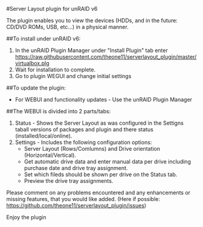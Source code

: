 #Server Layout plugin for unRAID v6

The plugin enables you to view the devices (HDDs, and in the future: CD/DVD ROMs, USB, etc...) in a physical manner.

##To install under unRAID v6:
1. In the unRAID Plugin Manager under "Install Plugin" tab enter https://raw.githubusercontent.com/theone11/serverlayout_plugin/master/virtualbox.plg
2. Wait for installation to complete.
3. Go to plugin WEGUI and change initial settings

##To update the plugin:
* For WEBUI and functionality updates - Use the unRAID Plugin Manager

##The WEBUI is divided into 2 parts/tabs:
1. Status - Shows the Server Layout as was configured in the Settigns taball versions of packages and plugin and there status (installed/local/online).
2. Settings - Includes the following configuration options:
   - Server Layout (Rows/Comlumns) and Drive orientation (Horizontal/Vertical).
   - Get automatic drive data and enter manual data per drive including purchase date and drive tray assignment.
   - Set which fileds should be shown per drive on the Status tab.
   - Preview the drive tray assignments.

Please comment on any problems encountered and any enhancements or missing features, that you would like added.
(Here if possible: https://github.com/theone11/serverlayout_plugin/issues)

Enjoy the plugin

